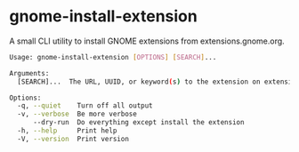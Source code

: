 # gnome-install-extension

A small CLI utility to install GNOME extensions from extensions.gnome.org.

```bash
Usage: gnome-install-extension [OPTIONS] [SEARCH]...

Arguments:
  [SEARCH]...  The URL, UUID, or keyword(s) to the extension on extensions.gnome.org

Options:
  -q, --quiet    Turn off all output
  -v, --verbose  Be more verbose
      --dry-run  Do everything except install the extension
  -h, --help     Print help
  -V, --version  Print version
```
